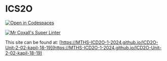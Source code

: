 # ICS2O

[![Open in Codespaces](https://classroom.github.com/assets/launch-codespace-2972f46106e565e64193e422d61a12cf1da4916b45550586e14ef0a7c637dd04.svg)](https://classroom.github.com/open-in-codespaces?assignment_repo_id=18582373)

[![Mr Coxall's Super Linter](https://github.com/MTHS-ICD2O-1-2024/ICD2O-Unit-2-02-kapil-18-19/workflows/Mr%20Coxall's%20Super%20Linter/badge.svg)](https://github.com/MTHS-ICD2O-1-2024/ICD2O-Unit-2-02-kapil-18-19/actions)

This site can be found at: [https://MTHS-ICD2O-1-2024.github.io/ICD2O-Unit-2-02-kapil-18-19](https://MTHS-ICD2O-1-2024.github.io/ICD2O-Unit-2-02-kapil-18-19)
